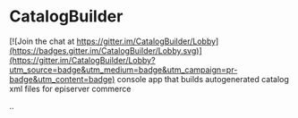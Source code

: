 # CatalogBuilder

[![Join the chat at https://gitter.im/CatalogBuilder/Lobby](https://badges.gitter.im/CatalogBuilder/Lobby.svg)](https://gitter.im/CatalogBuilder/Lobby?utm_source=badge&utm_medium=badge&utm_campaign=pr-badge&utm_content=badge)
console app that builds autogenerated catalog xml files for episerver commerce

..


